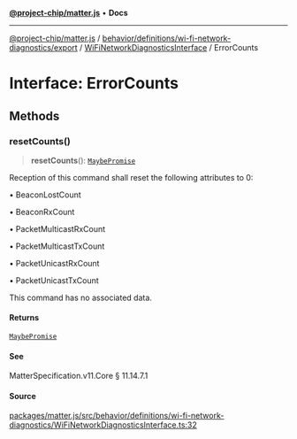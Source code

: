 [**@project-chip/matter.js**](../../../../../../../README.md) • **Docs**

***

[@project-chip/matter.js](../../../../../../../modules.md) / [behavior/definitions/wi-fi-network-diagnostics/export](../../../README.md) / [WiFiNetworkDiagnosticsInterface](../README.md) / ErrorCounts

# Interface: ErrorCounts

## Methods

### resetCounts()

> **resetCounts**(): [`MaybePromise`](../../../../../../../util/export/README.md#maybepromiset)

Reception of this command shall reset the following attributes to 0:

  • BeaconLostCount

  • BeaconRxCount

  • PacketMulticastRxCount

  • PacketMulticastTxCount

  • PacketUnicastRxCount

  • PacketUnicastTxCount

This command has no associated data.

#### Returns

[`MaybePromise`](../../../../../../../util/export/README.md#maybepromiset)

#### See

MatterSpecification.v11.Core § 11.14.7.1

#### Source

[packages/matter.js/src/behavior/definitions/wi-fi-network-diagnostics/WiFiNetworkDiagnosticsInterface.ts:32](https://github.com/project-chip/matter.js/blob/7a8cbb56b87d4ccf34bec5a9a95ab40a1711324f/packages/matter.js/src/behavior/definitions/wi-fi-network-diagnostics/WiFiNetworkDiagnosticsInterface.ts#L32)
